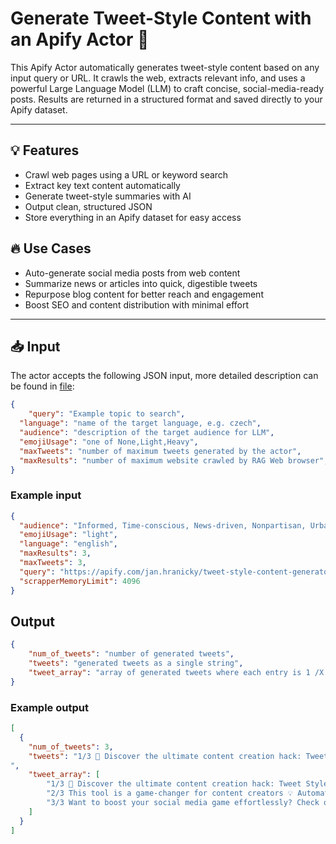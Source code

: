 # Generate Tweet-Style Content with an Apify Actor 🚀

This Apify Actor automatically generates tweet-style content based on any input query or URL. It crawls the web, extracts relevant info, and uses a powerful Large Language Model (LLM) to craft concise, social-media-ready posts. Results are returned in a structured format and saved directly to your Apify dataset.

---

## 💡 Features

- Crawl web pages using a URL or keyword search
- Extract key text content automatically
- Generate tweet-style summaries with AI
- Output clean, structured JSON
- Store everything in an Apify dataset for easy access

## 🔥 Use Cases

- Auto-generate social media posts from web content
- Summarize news or articles into quick, digestible tweets
- Repurpose blog content for better reach and engagement
- Boost SEO and content distribution with minimal effort
---

## 📥 Input

The actor accepts the following JSON input, more detailed description can be found in [file](.actor/input_schema.json):

```json
{
    "query": "Example topic to search",
  "language": "name of the target language, e.g. czech",
  "audience": "description of the target audience for LLM",
  "emojiUsage": "one of None,Light,Heavy",
  "maxTweets": "number of maximum tweets generated by the actor",
  "maxResults": "number of maximum website crawled by RAG Web browser",
}
```

### Example input

```json
{
  "audience": "Informed, Time-conscious, News-driven, Nonpartisan, Urban",
  "emojiUsage": "light",
  "language": "english",
  "maxResults": 3,
  "maxTweets": 3,
  "query": "https://apify.com/jan.hranicky/tweet-style-content-generator",
  "scrapperMemoryLimit": 4096
}
```

## Output

```json
{
    "num_of_tweets": "number of generated tweets",
    "tweets": "generated tweets as a single string",
    "tweet_array": "array of generated tweets where each entry is 1 /X entry"
}
```

### Example output

```json
[
  {
    "num_of_tweets": 3,
    "tweets": "1/3 🚀 Discover the ultimate content creation hack: Tweet Style Content Generator on Apify! Turn any link or topic into viral-ready tweets with AI magic ✨ 2/3 This tool is a game-changer for content creators 💡 Automatically crawl web pages, extract key info, and generate tweet-style summaries in seconds. Perfect for bloggers, marketers, and social media pros! 3/3 Want to boost your social media game effortlessly? Check out the Tweet Style Content Generator on Apify and transform your content strategy! 🔥 https://apify.com/jan.hranicky/tweet-style-content-generator
",
    "tweet_array": [
        "1/3 🚀 Discover the ultimate content creation hack: Tweet Style Content Generator on Apify! Turn any link or topic into viral-ready tweets with AI magic ✨",
        "2/3 This tool is a game-changer for content creators 💡 Automatically crawl web pages, extract key info, and generate tweet-style summaries in seconds. Perfect for bloggers, marketers, and social media pros!",
        "3/3 Want to boost your social media game effortlessly? Check out the Tweet Style Content Generator on Apify and transform your content strategy! 🔥 https://apify.com/jan.hranicky/tweet-style-content-generator"
    ]
  }
]
```

